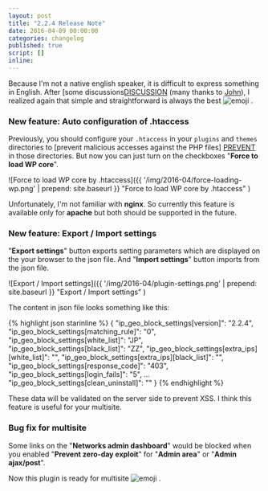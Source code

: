 ```yaml
---
layout: post
title: "2.2.4 Release Note"
date: 2016-04-09 00:00:00
categories: changelog
published: true
script: []
inline:
---
```


<!--more-->
Because I'm not a native english speaker, it is difficult to express something 
in English. After [some discussions[DISCUSSION] (many thanks to [John][JOHN]), 
I realized again that simple and straightforward is always the best 
<span class="emoji">
![emoji](https://assets-cdn.github.com/images/icons/emoji/unicode/1f604.png)
</span> .

### New feature: Auto configuration of .htaccess ###

Previously, you should configure your `.htaccess` in your `plugins` and 
`themes` directories to [prevent malicious accesses against the PHP files]
[PREVENT] in those directories. But now you can just turn on the checkboxes 
"**Force to load WP core**".

![Force to load WP core by .htaccess]({{ '/img/2016-04/force-loading-wp.png' | prepend: site.baseurl }}
 "Force to load WP core by .htaccess"
)

Unfortunately, I'm not familiar with **nginx**. So currently this feature is 
available only for **apache** but both should be supported in the future.

### New feature: Export / Import settings ###

"**Export settings**" button exports setting parameters which are displayed on 
the your browser to the json file. And "**Import settings**" button imports 
from the json file.

![Export / Import settings]({{ '/img/2016-04/plugin-settings.png' | prepend: site.baseurl }}
 "Export / Import settings"
)

The content in json file looks something like this:

{% highlight json starinline %}
{
    "ip_geo_block_settings[version]": "2.2.4",
    "ip_geo_block_settings[matching_rule]": "0",
    "ip_geo_block_settings[white_list]": "JP",
    "ip_geo_block_settings[black_list]": "ZZ",
    "ip_geo_block_settings[extra_ips][white_list]": "",
    "ip_geo_block_settings[extra_ips][black_list]": "",
    "ip_geo_block_settings[response_code]": "403",
    "ip_geo_block_settings[login_fails]": "5",
    ...
    "ip_geo_block_settings[clean_uninstall]": ""
}
{% endhighlight %}

These data will be validated on the server side to prevent XSS. I think this 
feature is useful for your multisite.

### Bug fix for multisite ###

Some links on the "**Networks admin dashboard**" would be blocked when you 
enabled "**Prevent zero-day exploit**" for "**Admin area**" or "**Admin 
ajax/post**".

Now this plugin is ready for multisite <span class="emoji">
![emoji](https://assets-cdn.github.com/images/icons/emoji/unicode/1f40c.png)
</span> .

[DISCUSSION]: https://wordpress.org/support/topic/possible-to-select-which-countries-are-blocked "WordPress &#8250; Support &raquo; Possible to select which countries are blocked?"
[JOHN]: https://wordpress.org/support/profile/dsl225 "WordPress &#8250; Support &raquo; dsl225"
[PREVENT]: http://www.ipgeoblock.com/article/exposure-of-wp-config-php.html "Prevent exposure of wp-config.php | IP Geo Block"
